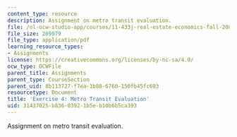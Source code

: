 ```yaml
---
content_type: resource
description: Assignment on metro transit evaluation.
file: /ol-ocw-studio-app/courses/11-433j-real-estate-economics-fall-2008/31437025b83603921b5eb10b6b5ca393_ps4_08.pdf
file_size: 269979
file_type: application/pdf
learning_resource_types:
- Assignments
license: https://creativecommons.org/licenses/by-nc-sa/4.0/
ocw_type: OCWFile
parent_title: Assignments
parent_type: CourseSection
parent_uid: 8b113727-f7ea-1b88-6760-150fb45fc693
resourcetype: Document
title: 'Exercise 4: Metro Transit Evaluation'
uid: 31437025-b836-0392-1b5e-b10b6b5ca393
---
```

Assignment on metro transit evaluation.